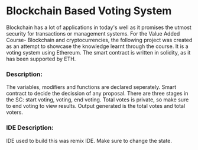 # Blockchain Based Voting System

Blockchain has a lot of applications in today's well as it promises the utmost security for transactions or management systems. For the Value Added Course- Blockchain and cryptocurrencies, the following project was created as an attempt to showcase the knowledge learnt through the course. It is a voting system using Ethereum. 
The smart contract is written in solidity, as it has been supported by ETH.

### Description:
The variables, modifiers and functions are declared seperately.
Smart contract to decide the decission of any proposal.
There are three stages in the SC: start voting, voting, end voting.
Total votes is private, so make sure to end voting to view results.
Output generated is the total votes and total voters.

### IDE Description:
IDE used to build this was remix IDE. 
Make sure to change the state.
